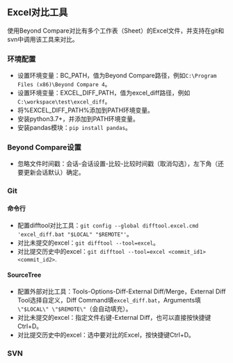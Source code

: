 ## Excel对比工具
使用Beyond Compare对比有多个工作表（Sheet）的Excel文件，并支持在git和svn中调用该工具来对比。

### 环境配置
* 设置环境变量：BC_PATH，值为Beyond Compare路径，例如`C:\Program Files (x86)\Beyond Compare 4`。
* 设置环境变量：EXCEL_DIFF_PATH，值为excel_diff路径，例如`C:\workspace\test\excel_diff`。
* 将%EXCEL_DIFF_PATH%添加到PATH环境变量。
* 安装python3.7+，并添加到PATH环境变量。
* 安装pandas模块：`pip install pandas`。

### Beyond Compare设置
* 忽略文件时间戳：会话-会话设置-比较-比较时间戳（取消勾选），左下角（还要更新会话默认）确定。

### Git
#### 命令行
* 配置difftool对比工具：`git config --global difftool.excel.cmd 'excel_diff.bat "$LOCAL" "$REMOTE"'`。
* 对比未提交的excel：`git difftool --tool=excel`。
* 对比提交历史中的excel：`git difftool --tool=excel <commit_id1> <commit_id2>`.
#### SourceTree
* 配置外部对比工具：Tools-Options-Diff-External Diff/Merge，External Diff Tool选择自定义，Diff Command填`excel_diff.bat`，Arguments填`\"$LOCAL\" \"$REMOTE\"`（会自动填充）。
* 对比未提交的excel：指定文件右键-External Diff，也可以直接按快捷键Ctrl+D。
* 对比提交历史中的excel：选中要对比的Excel，按快捷键Ctrl+D。


### SVN